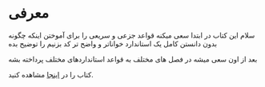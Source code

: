 # معرفی

سلام
این کتاب در ابتدا سعی میکنه قواعد جزعی و سریعی را برای آموختن اینکه چگونه بدون دانستن کامل یک استاندارد خواناتر و واضح تر کد بزنیم را توضیح بده

بعد از اون سعی میشه در فصل های مختلف به قواعد استانداردهای مختلف پرداخته بشه

کتاب را در [اینجا](https://ahmadabd.gitbooks.io/persian-standards-handbook/content/) مشاهده کنید.

